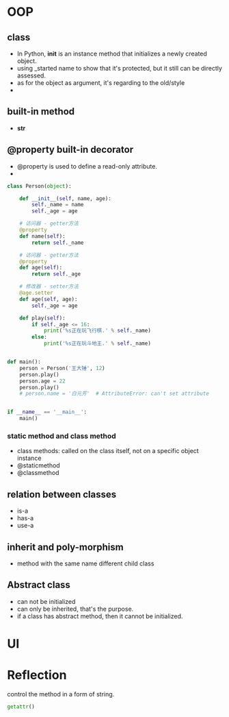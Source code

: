 
# OOP 



## class
* In Python, __init__ is an instance method that initializes a newly created object.
* using _started name to show that it's protected, but it still can be directly assessed.
* as for the object as argument, it's regarding to the old/style 
* 
## built-in method 

* __str__

## @property built-in decorator
* @property is used to define a read-only attribute.
*
```python
class Person(object):

    def __init__(self, name, age):
        self._name = name
        self._age = age

    # 访问器 - getter方法
    @property
    def name(self):
        return self._name

    # 访问器 - getter方法
    @property
    def age(self):
        return self._age

    # 修改器 - setter方法
    @age.setter
    def age(self, age):
        self._age = age

    def play(self):
        if self._age <= 16:
            print('%s正在玩飞行棋.' % self._name)
        else:
            print('%s正在玩斗地主.' % self._name)


def main():
    person = Person('王大锤', 12)
    person.play()
    person.age = 22
    person.play()
    # person.name = '白元芳'  # AttributeError: can't set attribute


if __name__ == '__main__':
    main()
```
### static method and class method
* class methods: called on the class itself, not on a specific object instance
* @staticmethod
* @classmethod

## relation between classes

* is-a
* has-a
* use-a

## inherit and poly-morphism
* method with the same name different child class 

## Abstract class
* can not be initialized
* can only be inherited, that's the purpose.
* if a class has abstract method, then it cannot be initialized.


# UI


# Reflection

control the method in a form of string.
```python
getattr()
```